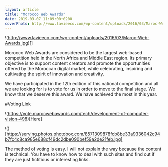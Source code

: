 ```yaml
---
layout: article
title: "Morocco Web Awards"
date: 2019-03-07 11:09:00+0200
coverPhoto: http://www.lavieeco.com/wp-content/uploads/2016/03/Maroc-Web-Awards.jpg
---
```


!(http://www.lavieeco.com/wp-content/uploads/2016/03/Maroc-Web-Awards.jpg)[]

Morocco Web Awards are considered to be the largest web-based competition held in the North Africa and Middle East region. Its primary objective is to support content creators and promote the opportunities offered by the Moroccan digital market, while celebrating, inspiring and cultivating the spirit of innovation and creativity.

We have participated in the 12th edition of this national competition and all we are looking for is to vote for us in order to move to the final stage. We know that we deserve this award. We have achieved the most in this year.

#Voting Link

!(https://vote.marocwebawards.com/tech/development-of-computer-vision-498)[Here]

!()[https://serving.photos.photobox.com/8571309878fcb8be33a9336042c94b7fc4c8ca985e688df49dc2dbe090bef59a2de21feb.jpg]

The method of voting is easy. I will not explain the way because the content is technical. You have to know how to deal with such sites and find out if they are just fictitious or interesting links. 